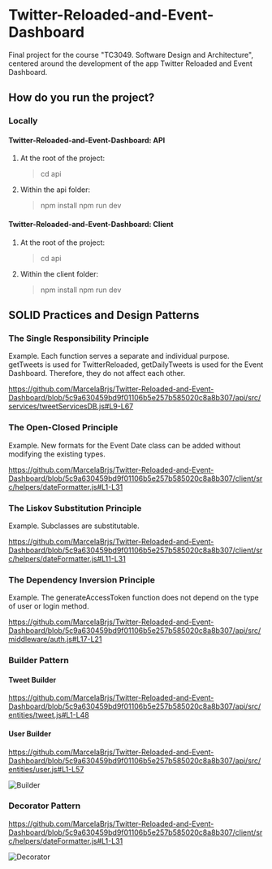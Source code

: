 # Twitter-Reloaded-and-Event-Dashboard
Final project for the course "TC3049. Software Design and Architecture", centered around the development of the app Twitter Reloaded and Event Dashboard.

## How do you run the project?
### Locally
#### Twitter-Reloaded-and-Event-Dashboard: API
1. At the root of the project:

    >cd api
 
2. Within the api folder:

    >npm install
    >npm run dev

#### Twitter-Reloaded-and-Event-Dashboard: Client

1. At the root of the project:

    >cd api
 
2. Within the client folder:

    >npm install
    >npm run dev

## SOLID Practices and Design Patterns
### The Single Responsibility Principle
Example. Each function serves a separate and individual purpose. getTweets is used for TwitterReloaded, getDailyTweets is used for the Event Dashboard. Therefore, they do not affect each other.

https://github.com/MarcelaBrjs/Twitter-Reloaded-and-Event-Dashboard/blob/5c9a630459bd9f01106b5e257b585020c8a8b307/api/src/services/tweetServicesDB.js#L9-L67

### The Open-Closed Principle
Example. New formats for the Event Date class can be added without modifying the existing types.

https://github.com/MarcelaBrjs/Twitter-Reloaded-and-Event-Dashboard/blob/5c9a630459bd9f01106b5e257b585020c8a8b307/client/src/helpers/dateFormatter.js#L1-L31

### The Liskov Substitution Principle
Example. Subclasses are substitutable.

https://github.com/MarcelaBrjs/Twitter-Reloaded-and-Event-Dashboard/blob/5c9a630459bd9f01106b5e257b585020c8a8b307/client/src/helpers/dateFormatter.js#L11-L31

### The Dependency Inversion Principle
Example. The generateAccessToken function does not depend on the type of user or login method.

https://github.com/MarcelaBrjs/Twitter-Reloaded-and-Event-Dashboard/blob/5c9a630459bd9f01106b5e257b585020c8a8b307/api/src/middleware/auth.js#L17-L21

### Builder Pattern

#### Tweet Builder
https://github.com/MarcelaBrjs/Twitter-Reloaded-and-Event-Dashboard/blob/5c9a630459bd9f01106b5e257b585020c8a8b307/api/src/entities/tweet.js#L1-L48

#### User Builder
https://github.com/MarcelaBrjs/Twitter-Reloaded-and-Event-Dashboard/blob/5c9a630459bd9f01106b5e257b585020c8a8b307/api/src/entities/user.js#L1-L57

![Builder](https://user-images.githubusercontent.com/84353807/205415478-7d12adf0-7b9c-432d-97d1-ed8d0c4f5981.png)

### Decorator Pattern

https://github.com/MarcelaBrjs/Twitter-Reloaded-and-Event-Dashboard/blob/5c9a630459bd9f01106b5e257b585020c8a8b307/client/src/helpers/dateFormatter.js#L1-L31

![Decorator](https://user-images.githubusercontent.com/84353807/205415493-470c58b2-cb38-4342-88f1-95b06d555e18.png)

